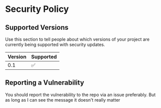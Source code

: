 # Security Policy

## Supported Versions

Use this section to tell people about which versions of your project are
currently being supported with security updates.

| Version | Supported          |
| ------- | ------------------ |
| 0.1     | :white_check_mark: |

## Reporting a Vulnerability

You should report the vulnerability to the repo via an issue preferably. But as long as I can see the message it doesn't really matter
